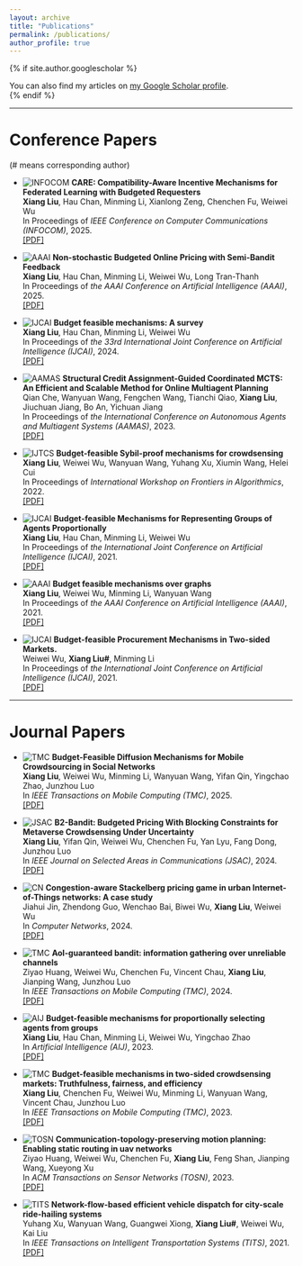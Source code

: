 ```yaml
---
layout: archive
title: "Publications"
permalink: /publications/
author_profile: true
---
```


{% if site.author.googlescholar %}
  <div class="wordwrap">You can also find my articles on <a href="{{site.author.googlescholar}}">my Google Scholar profile</a>.</div>
{% endif %}
  
---  

Conference Papers
======

(# means corresponding author)

- ![INFOCOM](https://img.shields.io/badge/INFOCOM-2025-005f73?style=for-thebadge&colorA=005f73&colorB=ffb703) **CARE: Compatibility-Aware Incentive Mechanisms for Federated Learning with Budgeted Requesters**  
  **Xiang Liu**, Hau Chan, Minming Li, Xianlong Zeng, Chenchen Fu, Weiwei Wu  
  In Proceedings of *IEEE Conference on Computer Communications (INFOCOM)*, 2025.   
  [[PDF]](https://ieeexplore.ieee.org/stamp/stamp.jsp?arnumber=11044535)  

- ![AAAI](https://img.shields.io/badge/AAAI-2025-005f73?style=for-thebadge&colorA=005f73&colorB=ffb703) **Non-stochastic Budgeted Online Pricing with Semi-Bandit Feedback**  
  **Xiang Liu**, Hau Chan, Minming Li, Weiwei Wu, Long Tran-Thanh  
  In Proceedings of *the AAAI Conference on Artificial Intelligence (AAAI)*, 2025.   
  [[PDF]](https://ojs.aaai.org/index.php/AAAI/article/view/34089/36244)  

- ![IJCAI](https://img.shields.io/badge/IJCAI-2024-005f73?style=for-thebadge&colorA=005f73&colorB=ffb703) **Budget feasible mechanisms: A survey**  
  **Xiang Liu**, Hau Chan, Minming Li, Weiwei Wu    
  In Proceedings of *the 33rd International Joint Conference on Artificial Intelligence (IJCAI)*, 2024.   
  [[PDF]](https://www.ijcai.org/proceedings/2024/0899.pdf)  

- ![AAMAS](https://img.shields.io/badge/AAMAS-2023-005f73?style=for-thebadge&colorA=005f73&colorB=ffb703) **Structural Credit Assignment-Guided Coordinated MCTS: An Efficient and Scalable Method for Online Multiagent Planning**  
  Qian Che, Wanyuan Wang, Fengchen Wang, Tianchi Qiao, **Xiang Liu**, Jiuchuan Jiang, Bo An, Yichuan Jiang    
  In Proceedings of *the International Conference on Autonomous Agents and Multiagent Systems (AAMAS)*, 2023.   
  [[PDF]](https://www.ifaamas.org/Proceedings/aamas2023/pdfs/p543.pdf)  

- ![IJTCS](https://img.shields.io/badge/IJTCS-2022-005f73?style=for-thebadge&colorA=005f73&colorB=ffb703) **Budget-feasible Sybil-proof mechanisms for crowdsensing**  
  **Xiang Liu**, Weiwei Wu, Wanyuan Wang, Yuhang Xu, Xiumin Wang, Helei Cui    
  In Proceedings of *International Workshop on Frontiers in Algorithmics*, 2022.   
  [[PDF]](https://link.springer.com/chapter/10.1007/978-3-031-20796-9_19)  

- ![IJCAI](https://img.shields.io/badge/IJCAI-2021-005f73?style=for-thebadge&colorA=005f73&colorB=ffb703) **Budget-feasible Mechanisms for Representing Groups of Agents Proportionally**  
  **Xiang Liu**, Hau Chan, Minming Li, Weiwei Wu    
  In Proceedings of *the International Joint Conference on Artificial Intelligence (IJCAI)*, 2021.   
  [[PDF]](https://www.ijcai.org/proceedings/2021/0044.pdf)  

- ![AAAI](https://img.shields.io/badge/AAAI-2021-005f73?style=for-thebadge&colorA=005f73&colorB=ffb703) **Budget feasible mechanisms over graphs**  
  **Xiang Liu**, Weiwei Wu, Minming Li, Wanyuan Wang  
  In Proceedings of *the AAAI Conference on Artificial Intelligence (AAAI)*, 2021.   
  [[PDF]](https://ojs.aaai.org/index.php/AAAI/article/download/16698/16505)  

- ![IJCAI](https://img.shields.io/badge/IJCAI-2018-005f73?style=for-thebadge&colorA=005f73&colorB=ffb703) **Budget-feasible Procurement Mechanisms in Two-sided Markets.**  
  Weiwei Wu, **Xiang Liu#**, Minming Li    
  In Proceedings of *the International Joint Conference on Artificial Intelligence (IJCAI)*, 2021.   
  [[PDF]](https://www.ijcai.org/Proceedings/2018/0076.pdf)  

---

Journal Papers
======
- ![TMC](https://img.shields.io/badge/TMC-2025-005f73?style=for-thebadge&colorA=005f73&colorB=ffb703) **Budget-Feasible Diffusion Mechanisms for Mobile Crowdsourcing in Social Networks**  
  **Xiang Liu**, Weiwei Wu, Minming Li, Wanyuan Wang, Yifan Qin, Yingchao Zhao, Junzhou Luo  
  In *IEEE Transactions on Mobile Computing (TMC)*, 2025.   
  [[PDF]](https://ieeexplore.ieee.org/iel8/7755/4358975/10938284.pdf)  

- ![JSAC](https://img.shields.io/badge/JSAC-2024-005f73?style=for-thebadge&colorA=005f73&colorB=ffb703) **B2-Bandit: Budgeted Pricing With Blocking Constraints for Metaverse Crowdsensing Under Uncertainty**  
  **Xiang Liu**, Yifan Qin, Weiwei Wu, Chenchen Fu, Yan Lyu, Fang Dong, Junzhou Luo  
  In *IEEE Journal on Selected Areas in Communications (JSAC)*, 2024.   
  [[PDF]](https://ieeexplore.ieee.org/iel7/49/5594698/10373684.pdf)  

- ![CN](https://img.shields.io/badge/CN-2024-005f73?style=for-thebadge&colorA=005f73&colorB=ffb703) **Congestion-aware Stackelberg pricing game in urban Internet-of-Things networks: A case study**  
  Jiahui Jin, Zhendong Guo, Wenchao Bai, Biwei Wu, **Xiang Liu**, Weiwei Wu  
  In *Computer Networks*, 2024.   
  [[PDF]](https://www.sciencedirect.com/science/article/pii/S1389128624002378)  

- ![TMC](https://img.shields.io/badge/TMC-2024-005f73?style=for-thebadge&colorA=005f73&colorB=ffb703) **AoI-guaranteed bandit: information gathering over unreliable channels**  
  Ziyao Huang, Weiwei Wu, Chenchen Fu, Vincent Chau, **Xiang Liu**, Jianping Wang, Junzhou Luo  
  In *IEEE Transactions on Mobile Computing (TMC)*, 2024.   
  [[PDF]](https://ieeexplore.ieee.org/iel7/7755/4358975/10462087.pdf)  

- ![AIJ](https://img.shields.io/badge/AIJ-2023-005f73?style=for-thebadge&colorA=005f73&colorB=ffb703) **Budget-feasible mechanisms for proportionally selecting agents from groups**  
  **Xiang Liu**, Hau Chan, Minming Li, Weiwei Wu, Yingchao Zhao  
  In *Artificial Intelligence (AIJ)*, 2023.   
  [[PDF]](https://www.sciencedirect.com/science/article/pii/S0004370223001212) 

- ![TMC](https://img.shields.io/badge/TMC-2023-005f73?style=for-thebadge&colorA=005f73&colorB=ffb703) **Budget-feasible mechanisms in two-sided crowdsensing markets: Truthfulness, fairness, and efficiency**  
  **Xiang Liu**, Chenchen Fu, Weiwei Wu, Minming Li, Wanyuan Wang, Vincent Chau, Junzhou Luo  
  In *IEEE Transactions on Mobile Computing (TMC)*, 2023.   
  [[PDF]](https://ieeexplore.ieee.org/iel7/7755/4358975/09877939.pdf)  

- ![TOSN](https://img.shields.io/badge/TOSN-2023-005f73?style=for-thebadge&colorA=005f73&colorB=ffb703) **Communication-topology-preserving motion planning: Enabling static routing in uav networks**  
  Ziyao Huang, Weiwei Wu, Chenchen Fu, **Xiang Liu**, Feng Shan, Jianping Wang, Xueyong Xu  
  In *ACM Transactions on Sensor Networks (TOSN)*, 2023.   
  [[PDF]](https://dl.acm.org/doi/pdf/10.1145/3631530)  

- ![TITS](https://img.shields.io/badge/TITS-2021-005f73?style=for-thebadge&colorA=005f73&colorB=ffb703) **Network-flow-based efficient vehicle dispatch for city-scale ride-hailing systems**  
  Yuhang Xu, Wanyuan Wang, Guangwei Xiong, **Xiang Liu#**, Weiwei Wu, Kai Liu  
  In *IEEE Transactions on Intelligent Transportation Systems (TITS)*, 2021.   
  [[PDF]](https://ieeexplore.ieee.org/iel7/6979/9784950/09349189.pdf)  